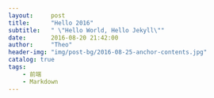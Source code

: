 ```yaml
---
layout:     post
title:      "Hello 2016"
subtitle:   " \"Hello World, Hello Jekyll\""
date:       2016-08-20 21:42:00
author:     "Theo"
header-img: "img/post-bg/2016-08-25-anchor-contents.jpg"
catalog: true
tags:
    - 前端
    - Markdown
---
```




